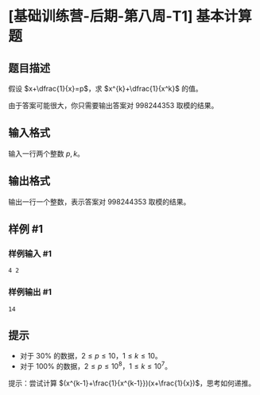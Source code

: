 # [基础训练营-后期-第八周-T1] 基本计算题

## 题目描述

假设 $x+\dfrac{1}{x}=p$，求 $x^{k}+\dfrac{1}{x^k}$ 的值。

由于答案可能很大，你只需要输出答案对 $998244353$ 取模的结果。

## 输入格式

输入一行两个整数 $p,k$。

## 输出格式

输出一行一个整数，表示答案对 $998244353$ 取模的结果。

## 样例 #1

### 样例输入 #1

```
4 2
```

### 样例输出 #1

```
14
```

## 提示

- 对于 $30\%$ 的数据，$2 \le p \le 10$，$1 \le k \le 10$。
- 对于 $100\%$ 的数据，$2 \le p \le 10^8$，$1 \le k \le 10^7$。

提示：尝试计算 $(x^{k-1}+\frac{1}{x^{k-1}})(x+\frac{1}{x})$，思考如何递推。
